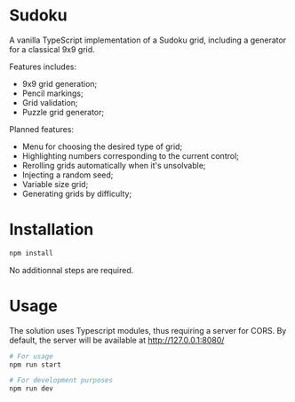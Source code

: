 # Sudoku

A vanilla TypeScript implementation of a Sudoku grid, including a generator for a classical 9x9 grid.

Features includes:
- 9x9 grid generation;
- Pencil markings;
- Grid validation;
- Puzzle grid generator;

Planned features:
- Menu for choosing the desired type of grid;
- Highlighting numbers corresponding to the current control;
- Rerolling grids automatically when it's unsolvable;
- Injecting a random seed;
- Variable size grid;
- Generating grids by difficulty;

# Installation

```bash
npm install
```

No additionnal steps are required.

# Usage

The solution uses Typescript modules, thus requiring a server for CORS.
By default, the server will be available at http://127.0.0.1:8080/

```bash
# For usage
npm run start

# For development purposes
npm run dev
```
